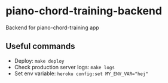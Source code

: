 # piano-chord-training-backend

Backend for piano-chord-training app

## Useful commands

- Deploy: `make deploy`
- Check production server logs: `make logs`
- Set env variable: `heroku config:set MY_ENV_VAR="hej"`